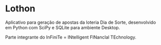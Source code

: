 # Lothon

Aplicativo para geração de apostas da loteria Dia de Sorte, desenvolvido em Python com SciPy e SQLite para ambiente Desktop.

Parte integrante do InFiniTe = INtelligent FINancIal TEchnology.